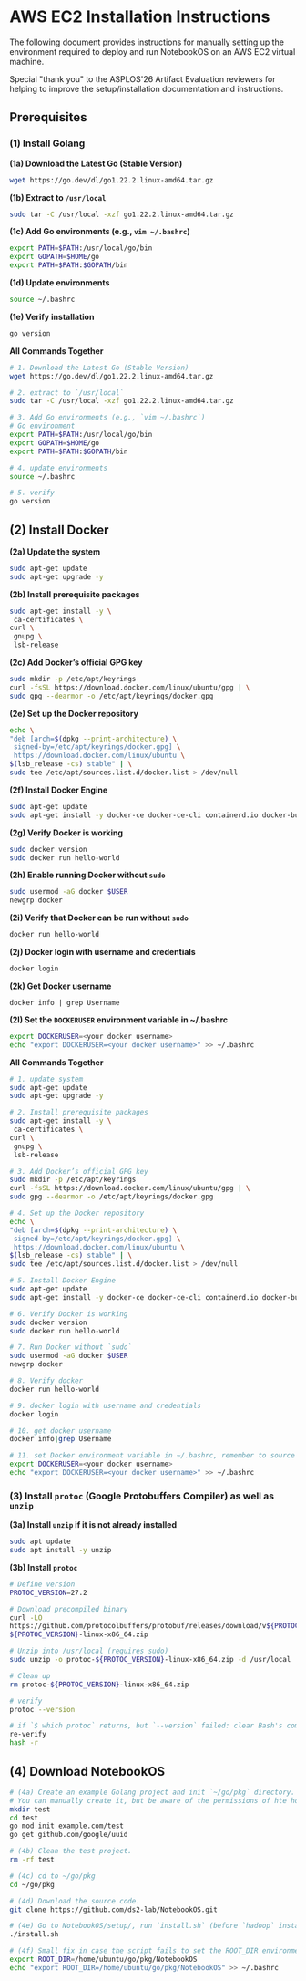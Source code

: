 # AWS EC2 Installation Instructions
The following document provides instructions for manually setting up the environment required to deploy and run NotebookOS on an AWS EC2 virtual machine.

Special "thank you" to the ASPLOS'26 Artifact Evaluation reviewers for helping to improve the setup/installation documentation and instructions.

## Prerequisites

### (1) Install Golang
**(1a) Download the Latest Go (Stable Version)**
``` bash
wget https://go.dev/dl/go1.22.2.linux-amd64.tar.gz
```

**(1b) Extract to `/usr/local`**
``` bash
sudo tar -C /usr/local -xzf go1.22.2.linux-amd64.tar.gz
```

**(1c) Add Go environments (e.g., `vim ~/.bashrc`)**
``` bash
export PATH=$PATH:/usr/local/go/bin
export GOPATH=$HOME/go
export PATH=$PATH:$GOPATH/bin
```

**(1d) Update environments**
``` bash
source ~/.bashrc
```

**(1e) Verify installation**
``` bash 
go version
```

**All Commands Together**
``` bash
# 1. Download the Latest Go (Stable Version)
wget https://go.dev/dl/go1.22.2.linux-amd64.tar.gz

# 2. extract to `/usr/local`
sudo tar -C /usr/local -xzf go1.22.2.linux-amd64.tar.gz

# 3. Add Go environments (e.g., `vim ~/.bashrc`)
# Go environment
export PATH=$PATH:/usr/local/go/bin
export GOPATH=$HOME/go
export PATH=$PATH:$GOPATH/bin

# 4. update environments
source ~/.bashrc

# 5. verify
go version
```

## (2) Install Docker
**(2a) Update the system**
``` bash
sudo apt-get update
sudo apt-get upgrade -y
```

**(2b) Install prerequisite packages**
``` bash
sudo apt-get install -y \
 ca-certificates \
curl \
 gnupg \
 lsb-release
 ```

**(2c) Add Docker’s official GPG key**
``` bash
sudo mkdir -p /etc/apt/keyrings
curl -fsSL https://download.docker.com/linux/ubuntu/gpg | \
sudo gpg --dearmor -o /etc/apt/keyrings/docker.gpg
``` 

**(2e) Set up the Docker repository**
``` bash
echo \
"deb [arch=$(dpkg --print-architecture) \
 signed-by=/etc/apt/keyrings/docker.gpg] \
 https://download.docker.com/linux/ubuntu \
$(lsb_release -cs) stable" | \
sudo tee /etc/apt/sources.list.d/docker.list > /dev/null
``` 

**(2f) Install Docker Engine**
``` bash
sudo apt-get update
sudo apt-get install -y docker-ce docker-ce-cli containerd.io docker-buildx-plugin dockercompose-plugin
``` 

**(2g) Verify Docker is working**
``` bash
sudo docker version
sudo docker run hello-world
```

**(2h) Enable running Docker without `sudo`**
``` bash
sudo usermod -aG docker $USER
newgrp docker
```

**(2i) Verify that Docker can be run without `sudo`**
``` bash
docker run hello-world
```

**(2j) Docker login with username and credentials**
``` bash
docker login
```

**(2k) Get Docker username**
```
docker info | grep Username
```

**(2l) Set the `DOCKERUSER` environment variable in ~/.bashrc**
``` bash
export DOCKERUSER=<your docker username>
echo "export DOCKERUSER=<your docker username>" >> ~/.bashrc
```

**All Commands Together**
``` bash
# 1. update system
sudo apt-get update
sudo apt-get upgrade -y

# 2. Install prerequisite packages
sudo apt-get install -y \
 ca-certificates \
curl \
 gnupg \
 lsb-release

# 3. Add Docker’s official GPG key
sudo mkdir -p /etc/apt/keyrings
curl -fsSL https://download.docker.com/linux/ubuntu/gpg | \
sudo gpg --dearmor -o /etc/apt/keyrings/docker.gpg

# 4. Set up the Docker repository
echo \
"deb [arch=$(dpkg --print-architecture) \
 signed-by=/etc/apt/keyrings/docker.gpg] \
 https://download.docker.com/linux/ubuntu \
$(lsb_release -cs) stable" | \
sudo tee /etc/apt/sources.list.d/docker.list > /dev/null

# 5. Install Docker Engine
sudo apt-get update
sudo apt-get install -y docker-ce docker-ce-cli containerd.io docker-buildx-plugin dockercompose-plugin

# 6. Verify Docker is working
sudo docker version
sudo docker run hello-world

# 7. Run Docker without `sudo`
sudo usermod -aG docker $USER
newgrp docker

# 8. Verify docker
docker run hello-world

# 9. docker login with username and credentials
docker login

# 10. get docker username
docker info|grep Username

# 11. set Docker environment variable in ~/.bashrc, remember to source
export DOCKERUSER=<your docker username>
echo "export DOCKERUSER=<your docker username>" >> ~/.bashrc
```

### (3) Install `protoc` (Google Protobuffers Compiler) as well as `unzip`

**(3a) Install `unzip` if it is not already installed**
``` bash
sudo apt update
sudo apt install -y unzip
```

**(3b) Install `protoc`**
``` bash
# Define version
PROTOC_VERSION=27.2

# Download precompiled binary
curl -LO
https://github.com/protocolbuffers/protobuf/releases/download/v${PROTOC_VERSION}/protoc-
${PROTOC_VERSION}-linux-x86_64.zip

# Unzip into /usr/local (requires sudo)
sudo unzip -o protoc-${PROTOC_VERSION}-linux-x86_64.zip -d /usr/local

# Clean up
rm protoc-${PROTOC_VERSION}-linux-x86_64.zip

# verify
protoc --version

# if `$ which protoc` returns, but `--version` failed: clear Bash's command cache; then
re-verify
hash -r
```

## (4) Download NotebookOS

```  bash
# (4a) Create an example Golang project and init `~/go/pkg` directory.
# You can manually create it, but be aware of the permissions of hte home directory (~/).
mkdir test
cd test
go mod init example.com/test
go get github.com/google/uuid

# (4b) Clean the test project.
rm -rf test

# (4c) cd to ~/go/pkg
cd ~/go/pkg

# (4d) Download the source code.
git clone https://github.com/ds2-lab/NotebookOS.git

# (4e) Go to NotebookOS/setup/, run `install.sh` (before `hadoop` installation, everything should work)
./install.sh

# (4f) Small fix in case the script fails to set the ROOT_DIR environment variable. Get the correct value and set it in ~/.bashrc
export ROOT_DIR=/home/ubuntu/go/pkg/NotebookOS
echo "export ROOT_DIR=/home/ubuntu/go/pkg/NotebookOS" >> ~/.bashrc
```
